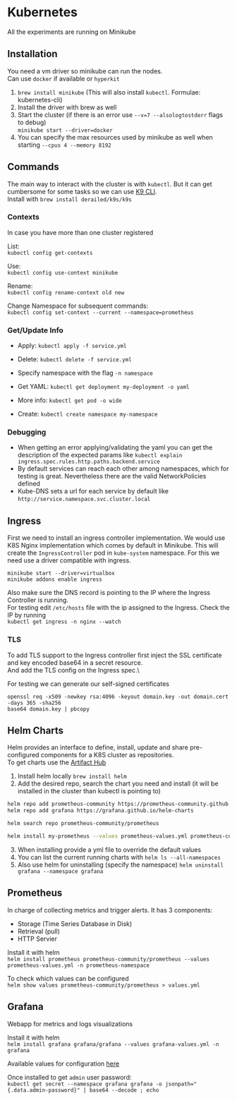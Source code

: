 # Kubernetes

All the experiments are running on Minikube

## Installation

You need a vm driver so minikube can run the nodes.\
Can use `docker` if available or `hyperkit`

1. `brew install minikube` (This will also install `kubectl`. Formulae: kubernetes-cli)
2. Install the driver with brew as well
3. Start the cluster (if there is an error use `--v=7 --alsologtostderr` flags to debug)\
`minikube start --driver=docker`
4. You can specify the max resources used by minikube as well when starting `--cpus 4 --memory 8192`

## Commands

The main way to interact with the cluster is with `kubectl`. But it can get cumbersome for some tasks so we can use [K9 CLI](https://k9scli.io/).\
Install with `brew install derailed/k9s/k9s`

### Contexts
In case you have more than one cluster registered

List:\
`kubectl config get-contexts`

Use:\
`kubectl config use-context minikube`

Rename:\
`kubectl config rename-context old new`

Change Namespace for subsequent commands:\
`kubectl config set-context --current --namespace=prometheus`

### Get/Update Info

- Apply:
`kubectl apply -f service.yml`

- Delete:
`kubectl delete -f service.yml`

- Specify namespace with the flag `-n namespace`

- Get YAML:
`kubectl get deployment my-deployment -o yaml`

- More info:
`kubectl get pod -o wide`

- Create:
`kubectl create namespace my-namespace `

### Debugging

- When getting an error applying/validating the yaml you can get the description of the expected params like
`kubectl explain ingress.spec.rules.http.paths.backend.service`
- By default services can reach each other among namespaces, which for testing is great. Nevertheless there
are the valid NetworkPolicies defined
- Kube-DNS sets a url for each service by default like `http://service.namespace.svc.cluster.local`

## Ingress

First we need to install an ingress controller implementation. We would use K8S Nginx implementation which comes by default in Minikube.
This will create the `IngressController` pod in `kube-system` namespace. For this we need use a driver compatible with ingress.

```
minikube start --driver=virtualbox
minikube addons enable ingress
```

Also make sure the DNS record is pointing to the IP where the Ingress Controller is running.\
For testing edit `/etc/hosts` file with the ip assigned to the Ingress. Check the IP by running\
`kubectl get ingress -n nginx --watch`

### TLS

To add TLS support to the Ingress controller first inject the SSL certificate and key encoded base64 in a secret resource.\
And add the TLS config on the Ingress spec.\

For testing we can generate our self-signed certificates
```
openssl req -x509 -newkey rsa:4096 -keyout domain.key -out domain.cert -days 365 -sha256
base64 domain.key | pbcopy
```

## Helm Charts

Helm provides an interface to define, install, update and share pre-configured components for a K8S cluster as repositories.\
To get charts use the [Artifact Hub](https://artifacthub.io/)

1. Install helm locally `brew install helm`
2. Add the desired repo, search the chart you need and install (it will be installed in the cluster than
kubectl is pointing to)

```bash
helm repo add prometheus-community https://prometheus-community.github.io/helm-charts
helm repo add grafana https://grafana.github.io/helm-charts

helm search repo prometheus-community/prometheus

helm install my-prometheus --values prometheus-values.yml prometheus-community/grafana
```

3. When installing provide a yml file to override the default values
4. You can list the current running charts with `helm ls --all-namespaces`
5. Also use helm for uninstalling (specify the namespace) `helm uninstall grafana --namespace grafana`

## Prometheus

In charge of collecting metrics and trigger alerts. It has 3 components:
- Storage (Time Series Database in Disk)
- Retrieval (pull)
- HTTP Servier

Install it with helm\
`helm install prometheus prometheus-community/prometheus --values prometheus-values.yml -n prometheus-namespace`

To check which values can be configured\
`helm show values prometheus-community/prometheus > values.yml`

## Grafana

Webapp for metrics and logs visualizations

Install it with helm\
`helm install grafana grafana/grafana --values grafana-values.yml -n grafana`

Available values for configuration [here](https://artifacthub.io/packages/helm/grafana/grafana#configuration)

Once installed to get `admin` user password:\
`kubectl get secret --namespace grafana grafana -o jsonpath="{.data.admin-password}" | base64 --decode ; echo`
